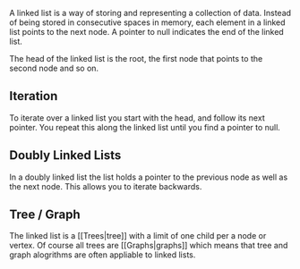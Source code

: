 A linked list is a way of storing and representing a collection of data. Instead of being stored in consecutive spaces in memory, each element in a linked list points to the next node. A pointer to null indicates the end of the linked list.

The head of the linked list is the root, the first node that points to the second node and so on.

## Iteration
To iterate over a linked list you start with the head, and follow its next pointer. You repeat this along the linked list until you find a pointer to null.

## Doubly Linked Lists
In a doubly linked list the list holds a pointer to the previous node as well as the next node. This allows you to iterate backwards.

## Tree / Graph
The linked list is a [[Trees|tree]] with a limit of one child per a node or vertex. Of course all trees are [[Graphs|graphs]] which means that tree and graph alogrithms are often appliable to linked lists.


